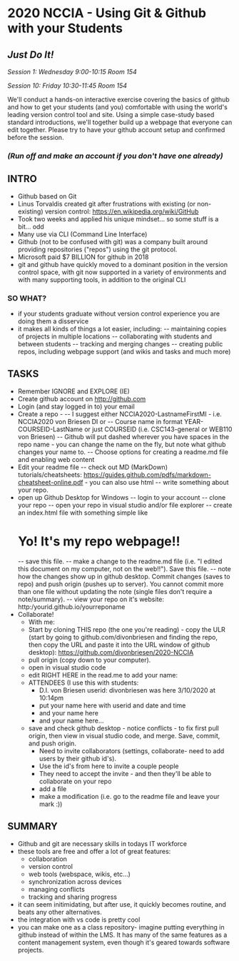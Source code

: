 # 2020 NCCIA - Using Git & Github with your Students
## _Just Do It!_

_Session 1: Wednesday 9:00-10:15 Room 154_

_Session 10: Friday 10:30-11:45 Room 154_

We'll conduct a hands-on interactive exercise covering the basics of github and how to
get your students (and you) comfortable with using the world's leading version control tool
and site. Using a simple case-study based standard introductions, we'll together build up
a webpage that everyone can edit together. Please try to have your github account setup
and confirmed before the session.

### **_(Run off and make an account if you don't have one already)_**

## INTRO
- Github based on Git
- Linus Torvaldis created git after frustrations with existing (or non-existing) version control: https://en.wikipedia.org/wiki/GitHub
- Took two weeks and applied his unique mindset... so some stuff is a bit... odd
- Many use via CLI (Command Line Interface)
- Github (not to be confused with git) was a company built around providing repositories ("repos") using the git protocol.
- Microsoft paid $7 BILLION for github in 2018
- git and github have quickly moved to a dominant position in the version control space, with git now supported in a variety of environments and with many supporting tools, in addition to the original CLI

### SO WHAT?
- if your students graduate without version control experience you are doing them a disservice
- it makes all kinds of things a lot easier, including:
-- maintaining copies of projects in multiple locations
-- collaborating with students and between students
-- tracking and merging changes
-- creating public repos, including webpage support (and wikis and tasks and much more)

## TASKS
- Remember IGNORE and EXPLORE (IE)
- Create github account on http://github.com
- Login (and stay logged in to) your email
- Create a repo -
-- I suggest either NCCIA2020-LastnameFirstMI - i.e. NCCIA2020 von Briesen DI or
-- Course name in format YEAR-COURSEID-LastName or just COURSEID (i.e. CSC143-general or WEB110 von Briesen)
-- Github will put dashed wherever you have spaces in the repo name - you can change the name on the fly, but note what github changes your name to.
-- Choose options for creating a readme.md file and enabling web content
- Edit your readme file
-- check out MD (MarkDown) tutorials/cheatsheets: https://guides.github.com/pdfs/markdown-cheatsheet-online.pdf - you can also use html
-- write something about your repo. 
- open up Github Desktop for Windows
-- login to your account
-- clone your repo
-- open your repo in visual studio and/or file explorer
-- create an index.html file with something simple like <h1>Yo! It's my repo webpage!!</h1>
-- save this file.
-- make a change to the readme.md file (i.e. "I edited this document on my computer, not on the web!!"). Save this file. 
-- note how the changes show up in github desktop. Commit changes (saves to repo) and push origin (pushes up to server). You cannot commit more than one file without updating the note (single files don't require a note/summary).
-- view your repo on it's website: http:/yourid.github.io/yourreponame
- Collaborate!
  - With me:
  - Start by cloning THIS repo (the one you're reading) - copy the ULR (start by going to github.com/divonbriesen and finding the repo, then copy the URL and paste it into the URL window of github desktop): https://github.com/divonbriesen/2020-NCCIA 
  - pull origin (copy down to your computer). 
  - open in visual studio code
  - edit RIGHT HERE in the read.me to add your name:
  - ATTENDEES (I use this with students:
    - D.I. von Briesen userid: divonbriesen was here 3/10/2020 at 10:14pm
    - put your name here with userid and date and time
    - and your name here
    - and your name here...
  - save and check github desktop - notice conflicts - to fix first pull origin, then view in visual studio code, and merge. Save, commit, and push origin. 
    - Need to invite collaborators (settings, collaborate- need to add users by their github id's). 
    - Use the id's from here to invite a couple people
    - They need to accept the invite - and then they'll be able to collaborate on your repo
    - add a file 
    - make a modification (i.e. go to the readme file and leave your mark :)) 

## SUMMARY
- Github and git are necessary skills in todays IT workforce
- these tools are free and offer a lot of great features:
  - collaboration
  - version control
  - web tools (webspace, wikis, etc...)
  - synchronization across devices
  - managing conflicts
  - tracking and sharing progress
- it can seem initimidating, but after use, it quickly becomes routine, and beats any other alternatives. 
- the integration with vs code is pretty cool
- you can make one as a class repository- imagine putting everything in github instead of within the LMS. It has many of the same features as a content management system, even though it's geared towards software projects. 

